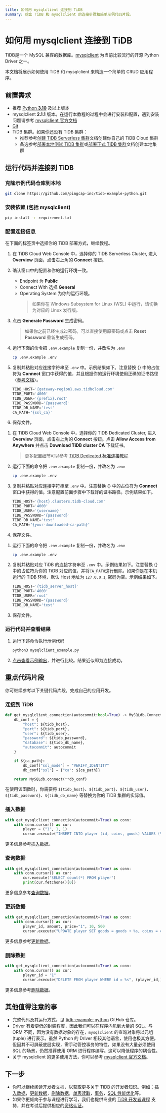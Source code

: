 ```yaml
---
title: 如何用 mysqlclient 连接到 TiDB
summary: 给出 TiDB 和 mysqlclient 的连接步骤和简单示例代码片段。
---
```


<!-- markdownlint-disable MD024 -->
<!-- markdownlint-disable MD029 -->

# 如何用 mysqlclient 连接到 TiDB

TiDB是一个 MySQL 兼容的数据库。[mysqlclient](https://pypi.org/project/mysqlclient/) 为当前比较流行的开源 Python Driver 之一。

本文档将展示如何使用 TiDB 和 mysqlclient 来构造一个简单的 CRUD 应用程序。

## 前置需求

- 推荐 [Python **3.10**](https://www.python.org/downloads/) 及以上版本
- mysqlclient **2.1.1** 版本。在运行本教程的过程中会进行安装和配置，遇到安装问题请参考 [mysqlclient 官方文档](https://github.com/PyMySQL/mysqlclient#install)
- [Git](https://git-scm.com/downloads)
- TiDB 集群。如果你还没有 TiDB 集群：
    - 推荐参考[创建 TiDB Serverless 集群](/develop/dev-guide-build-cluster-in-cloud.md#第-1-步创建-tidb-serverless-集群)文档创建你自己的 TiDB Cloud 集群
    - 备选参考[部署本地测试 TiDB 集群](/quick-start-with-tidb.md#部署本地测试集群)或[部署正式 TiDB 集群](/production-deployment-using-tiup.md)文档创建本地集群

## 运行代码并连接到 TiDB

### 克隆示例代码仓库到本地

```bash
git clone https://github.com/pingcap-inc/tidb-example-python.git
```

### 安装依赖 (包括 mysqlclient)

```bash
pip install -r requirement.txt
```

### 配置连接信息

在下面的标签页中选择你的 TiDB 部署方式，继续教程。

<SimpleTab>

<div label="TiDB Serverless">

1. 在 TiDB Cloud Web Console 中，选择你的 TiDB Serverless Cluster, 进入 **Overview** 页面，点击右上角的 **Connect** 按钮。

2. 确认窗口中的配置和你的运行环境一致。
    - Endpoint 为 **Public**
    - Connect With 选择 **General**
    - Operating System 为你的运行环境。
      > 如果你在 Windows Subsystem for Linux (WSL) 中运行，请切换为对应的 Linux 发行版。

3. 点击 **Generate Password** 生成密码。
   > 如果你之前已经生成过密码，可以直接使用原密码或点击 **Reset Password** 重新生成密码。

4. 运行下面的命令把 `.env.example` 复制一份，并改名为 `.env`

    ```bash
    cp .env.example .env
    ```

5. 复制并粘贴对应连接字符串至 `.env` 中。示例结果如下。注意替换 {} 中的占位符为 **Connect** 窗口中获得的值，并且根据你的运行环境使用正确的证书路径（[参考文档](https://docs.pingcap.com/tidbcloud/secure-connections-to-serverless-clusters#root-certificate-default-path)）。

    ```python
    TIDB_HOST='{gateway-region}.aws.tidbcloud.com'
    TIDB_PORT='4000'
    TIDB_USER='{prefix}.root'
    TIDB_PASSWORD='{password}'
    TIDB_DB_NAME='test'
    CA_PATH='{ssl_ca}'
    ```

6. 保存文件。

</div>

<div label="TiDB Dedicated">

1. 在 TiDB Cloud Web Console 中，选择你的 TiDB Dedicated Cluster, 进入 **Overview** 页面，点击右上角的 **Connect** 按钮。点击 **Allow Access from Anywhere** 并点击 **Download TiDB cluster CA** 下载证书。
    > 更多配置细节可以参考 [TiDB Dedicated 标准连接教程](https://docs.pingcap.com/tidbcloud/connect-via-standard-connection)

2. 运行下面的命令把 `.env.example` 复制一份，并改名为 `.env`

    ```bash
    cp .env.example .env
    ```

3. 复制并粘贴对应连接字符串至 `.env` 中。注意替换 {} 中的占位符为 **Connect** 窗口中获得的值。注意配置前面步骤中下载好的证书路径。示例结果如下。

    ```python
    TIDB_HOST='{host}.clusters.tidb-cloud.com'
    TIDB_PORT='4000'
    TIDB_USER='{username}'
    TIDB_PASSWORD='{password}'
    TIDB_DB_NAME='test'
    CA_PATH='{your-downloaded-ca-path}'
    ```

4. 保存文件。

</div>

<div label="自建 TiDB">

1. 运行下面的命令把 `.env.example` 复制一份，并改名为 `.env`

    ```bash
    cp .env.example .env
    ```

2. 复制并粘贴对应 TiDB 的连接字符串至 `.env` 中。示例结果如下。注意替换 {} 中的占位符为你的 TiDB 对应的值，并将`CA_PATH`这行删除。如果你是在本机运行的 TiDB 环境，默认 Host 地址为 `127.0.0.1`, 密码为空。示例结果如下。

    ```python
    TIDB_HOST='{tidb_server_host}'
    TIDB_PORT='4000'
    TIDB_USER='root'
    TIDB_PASSWORD='{password}'
    TIDB_DB_NAME='test'
    ```

3. 保存文件。

</div>

</SimpleTab>

### 运行代码并查看结果

1. 运行下述命令执行示例代码

    ```python
    python3 mysqlclient_example.py
    ```

2. [点击查看示例输出](https://github.com/pingcap-inc/tidb-example-python/blob/main/Expected-Output.md#mysqlclient)，并进行比较。结果近似即为连接成功。

## 重点代码片段

你可继续参考以下关键代码片段，完成自己的应用开发。

### 连接到 TiDB

```python
def get_mysqlclient_connection(autocommit:bool=True) -> MySQLdb.Connection:
    db_conf = {
        "host": ${tidb_host},
        "port": ${tidb_port},
        "user": ${tidb_user},
        "password": ${tidb_password},
        "database": ${tidb_db_name},
        "autocommit": autocommit
    }

    if ${ca_path}:
        db_conf["ssl_mode"] = "VERIFY_IDENTITY"
        db_conf["ssl"] = {"ca": ${ca_path}}

    return MySQLdb.connect(**db_conf)
```

在使用该函数时，你需要将 `${tidb_host}`、`${tidb_port}`、`${tidb_user}`、`${tidb_password}`、`${tidb_db_name}` 等替换为你的 TiDB 集群的实际值。

### 插入数据

```python
with get_mysqlclient_connection(autocommit=True) as conn:
    with conn.cursor() as cur:
        player = ("1", 1, 1)
        cursor.execute("INSERT INTO player (id, coins, goods) VALUES (%s, %s, %s)", player)
```

更多信息参考[插入数据](/develop/dev-guide-insert-data.md)。

### 查询数据

```python
with get_mysqlclient_connection(autocommit=True) as conn:
    with conn.cursor() as cur:
        cur.execute("SELECT count(*) FROM player")
        print(cur.fetchone()[0])
```

更多信息参考[查询数据](/develop/dev-guide-get-data-from-single-table.md)。

### 更新数据

```python
with get_mysqlclient_connection(autocommit=True) as conn:
    with conn.cursor() as cur:
        player_id, amount, price="1", 10, 500
        cursor.execute("UPDATE player SET goods = goods + %s, coins = coins + %s WHERE id = %s", (-amount, price, player_id))
```

更多信息参考[更新数据](/develop/dev-guide-update-data.md)。

### 删除数据

```python
with get_mysqlclient_connection(autocommit=True) as conn:
    with conn.cursor() as cur:
        player_id = "1"
        cursor.execute("DELETE FROM player WHERE id = %s", (player_id,))
```

更多信息参考[删除数据](/develop/dev-guide-delete-data.md)。

## 其他值得注意的事

- 完整代码及其运行方式，见 [tidb-example-python](https://github.com/pingcap-inc/tidb-example-python/blob/main/README-zh.md) GitHub 仓库。
- Driver 有着更低的封装程度，因此我们可以在程序内见到大量的 SQL。与 ORM 不同，因为没有数据对象的存在，`mysqlclient` 的查询对象将以元组 (tuple) 进行表示。虽然 Python 的 Driver 相较其他语言，使用也极其方便。但因其不可屏蔽底层实现，需手动管控事务的特性，如果没有大量必须使用 SQL 的场景，仍然推荐使用 ORM 进行程序编写。这可以降低程序的耦合性。
- 关于 mysqlclient 的更多使用方法，你可以参考 [mysqlclient 官方文档](https://mysqlclient.readthedocs.io/)。

## 下一步

- 你可以继续阅读开发者文档，以获取更多关于 TiDB 的开发者知识。例如：[插入数据](/develop/dev-guide-insert-data.md)，[更新数据](/develop/dev-guide-update-data.md)，[删除数据](/develop/dev-guide-delete-data.md)，[单表读取](/develop/dev-guide-get-data-from-single-table.md)，[事务](/develop/dev-guide-transaction-overview.md)，[SQL 性能优化](/develop/dev-guide-optimize-sql-overview.md)等。
- 如果你更倾向于参与课程进行学习，我们也提供专业的 [TiDB 开发者课程](https://cn.pingcap.com/courses-catalog/back-end-developer/?utm_source=docs-cn-dev-guide) 支持，并在考试后提供相应的[资格认证](https://learn.pingcap.com/learner/certification-center)。
